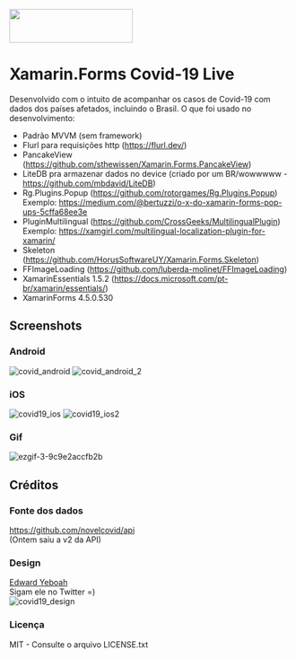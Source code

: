 <img src="https://user-images.githubusercontent.com/11803107/79746139-e20c5b80-82df-11ea-8039-21680c5b9e35.jpg" width="220" height="60"><br/>
# Xamarin.Forms Covid-19 Live
Desenvolvido com o intuito de acompanhar os casos de Covid-19 com dados dos países afetados, incluindo o Brasil.
O que foi usado no desenvolvimento:
- Padrão MVVM (sem framework)
- Flurl para requisições http (https://flurl.dev/)
- PancakeView (https://github.com/sthewissen/Xamarin.Forms.PancakeView)
- LiteDB pra armazenar dados no device (criado por um BR/wowwwww - https://github.com/mbdavid/LiteDB)
- Rg.Plugins.Popup (https://github.com/rotorgames/Rg.Plugins.Popup) <br/>
Exemplo: https://medium.com/@bertuzzi/o-x-do-xamarin-forms-pop-ups-5cffa68ee3e
- PluginMultilingual (https://github.com/CrossGeeks/MultilingualPlugin) <br/>
Exemplo: https://xamgirl.com/multilingual-localization-plugin-for-xamarin/
- Skeleton (https://github.com/HorusSoftwareUY/Xamarin.Forms.Skeleton)
- FFImageLoading (https://github.com/luberda-molinet/FFImageLoading)
- XamarinEssentials 1.5.2 (https://docs.microsoft.com/pt-br/xamarin/essentials/)
- XamarinForms 4.5.0.530

## Screenshots
### Android
![covid_android](https://user-images.githubusercontent.com/11803107/79575316-f827db00-8097-11ea-826e-c94107b2ce1d.png)
![covid_android_2](https://user-images.githubusercontent.com/11803107/79575346-04ac3380-8098-11ea-817e-5b663dd33a8a.png)

### iOS
![covid19_ios](https://user-images.githubusercontent.com/11803107/79575567-62d91680-8098-11ea-8655-6712af67776b.PNG)
![covid19_ios2](https://user-images.githubusercontent.com/11803107/79575597-6c627e80-8098-11ea-8e3a-fc6f218853e7.PNG)

### Gif
![ezgif-3-9c9e2accfb2b](https://user-images.githubusercontent.com/11803107/79587522-0b8f7200-80a9-11ea-8830-3d293824acaa.gif)

## Créditos
### Fonte dos dados
https://github.com/novelcovid/api <br/>
(Ontem saiu a v2 da API) 
### Design
[Edward Yeboah](https://twitter.com/edwardyeboah_) <br/>Sigam ele no Twitter =) <br/>
![covid19_design](https://user-images.githubusercontent.com/11803107/79575829-c06d6300-8098-11ea-954a-c30bf426adcc.png)

### Licença
MIT - Consulte o arquivo LICENSE.txt
